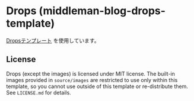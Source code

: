 # Drops (middleman-blog-drops-template)

[Dropsテンプレート](https://github.com/5t111111/middleman-blog-drops-template) を使用しています。

## License

Drops (except the images) is licensed under MIT license.
The built-in images provided in `source/images` are restricted to use only within this template, so you cannot use outside of this template or re-distribute them.
See `LICENSE.md` for details.

